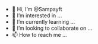 - 👋 Hi, I’m @Sampayft
- 👀 I’m interested in ...
- 🌱 I’m currently learning ...
- 💞️ I’m looking to collaborate on ...
- 📫 How to reach me ...

<!---
Sampayft/Sampayft is a ✨ special ✨ repository because its `README.md` (this file) appears on your GitHub profile.
You can click the Preview link to take a look at your changes.
--->
